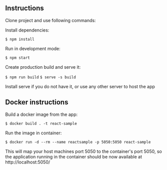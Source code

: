 ## Instructions

Clone project and use following commands:

Install dependencies:

```$ npm install```

Run in development mode:

```$ npm start```

Create production build and serve it:

```$ npm run build```
```$ serve -s build```

Install serve if you do not have it, or use any other server to host the app

## Docker instructions

Build a docker image from the app:

```$ docker build . -t react-sample```

Run the image in container:

```$ docker run -d --rm --name reactsample -p 5050:5050 react-sample```

This will map your host machines port 5050 to the container's port 5050, so the application running in the container should be now available at http://localhost:5050/